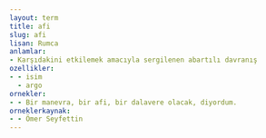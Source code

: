 ```yaml
---
layout: term
title: afi
slug: afi
lisan: Rumca
anlamlar:
- Karşıdakini etkilemek amacıyla sergilenen abartılı davranış
ozellikler:
- - isim
  - argo
ornekler:
- - Bir manevra, bir afi, bir dalavere olacak, diyordum.
orneklerkaynak:
- - Ömer Seyfettin
---
```

